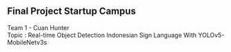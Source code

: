 ## Final Project Startup Campus
Team 1 - Cuan Hunter </br>
Topic : Real-time Object Detection Indonesian Sign Language With YOLOv5-MobileNetv3s